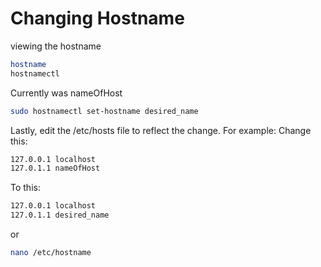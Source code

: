 # Changing Hostname 

viewing the hostname 

```Bash
hostname 
hostnamectl 
```

Currently was nameOfHost

```Bash
sudo hostnamectl set-hostname desired_name
```

Lastly, edit the /etc/hosts file to reflect the change. For example:
Change this:

```Bash
127.0.0.1 localhost
127.0.1.1 nameOfHost
```

To this:

```Bash
127.0.0.1 localhost
127.0.1.1 desired_name
```


or

```Bash
nano /etc/hostname
```

